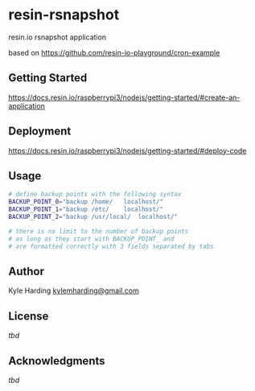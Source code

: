 # resin-rsnapshot

resin.io rsnapshot application

based on https://github.com/resin-io-playground/cron-example

## Getting Started

https://docs.resin.io/raspberrypi3/nodejs/getting-started/#create-an-application

## Deployment

https://docs.resin.io/raspberrypi3/nodejs/getting-started/#deploy-code

## Usage

```bash
# define backup points with the following syntax
BACKUP_POINT_0="backup /home/	localhost/"
BACKUP_POINT_1="backup /etc/	localhost/"
BACKUP_POINT_2="backup /usr/local/	localhost/"

# there is no limit to the number of backup points
# as long as they start with BACKUP_POINT_ and
# are formatted correctly with 3 fields separated by tabs
```

## Author

Kyle Harding <kylemharding@gmail.com>

## License

_tbd_

## Acknowledgments

_tbd_
